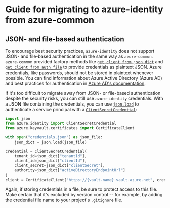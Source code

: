 # Guide for migrating to azure-identity from azure-common

## JSON- and file-based authentication

To encourage best security practices, `azure-identity` does not support JSON- and file-based authentication in the same
way as `azure-common`. `azure-common` provided factory methods like [`get_client_from_json_dict`][client_from_json] and
[`get_client_from_auth_file`][client_from_auth_file] to provide credentials as plaintext JSON. Azure credentials, like
passwords, should not be stored in plaintext whenever possible. You can find information about Azure Active Directory
(Azure AD) and best practices for authentication in [Azure AD's documentation][azure_ad].

If it's too difficult to migrate away from JSON- or file-based authentication despite the security risks, you can still
use `azure-identity` credentials. With a JSON file containing the credentials, you can use [`json.load`][json] to
authenticate a service principal with a [`ClientSecretCredential`][client_secret_cred]:
```python
import json
from azure.identity import ClientSecretCredential
from azure.keyvault.certificates import CertificateClient

with open("credentials.json") as json_file:
    json_dict = json.load(json_file)
    
credential = ClientSecretCredential(
    tenant_id=json_dict["tenantId"],
    client_id=json_dict["clientId"],
    client_secret=json_dict["clientSecret"],
    authority=json_dict["activeDirectoryEndpointUrl"]
)
client = CertificateClient("https://{vault-name}.vault.azure.net", credential)
```

Again, if storing credentials in a file, be sure to protect access to this file. Make certain that it's excluded by
version control -- for example, by adding the credential file name to your project's `.gitignore` file.

[azure_ad]: https://docs.microsoft.com/azure/active-directory/
[client_from_json]: https://docs.microsoft.com/python/api/azure-common/azure.common.client_factory?view=azure-python#get-client-from-auth-file-client-class--auth-path-none----kwargs-
[client_from_auth_file]: https://docs.microsoft.com/python/api/azure-common/azure.common.client_factory?view=azure-python#get-client-from-auth-file-client-class--auth-path-none----kwargs-
[client_secret_cred]: https://docs.microsoft.com/python/api/azure-identity/azure.identity.clientsecretcredential?view=azure-python
[json]: https://docs.python.org/3/library/json.html#json.load
